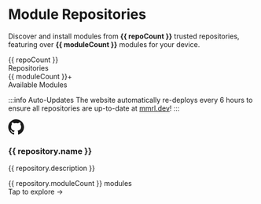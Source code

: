 <script setup>
import { ref, onMounted } from "vue"
import { repositories, Repository } from "../../data/repositories"

const repos = ref([])
const repoCount = ref(0)
const moduleCount = ref(0)

onMounted(async () => {
  let totalModules = 0

  const fetchedRepos = await Promise.all(
    repositories.map(async (repo) => {
      const r = new Repository(repo.url)
      try {
        const response = await fetch(r.modules)
        const data = await response.json()
        totalModules += data.modules.length

        return {
          name: r.name,
          href: r.id,
          moduleCount: data.modules.length,
          description: data.description || "Browse modules from this repository"
        }
      } catch {
        return null // ignore failed fetches
      }
    })
  )

  const successfulRepos = fetchedRepos.filter(Boolean)

  repos.value = successfulRepos
  repoCount.value = successfulRepos.length
  moduleCount.value = totalModules
})
</script>

<!-- App Store Hero Section -->
<div :class="$style.heroSection">
  <h1 :class="$style.heroTitle">Module Repositories</h1>
  <p :class="$style.heroSubtitle">
    Discover and install modules from <strong>{{ repoCount }}</strong> trusted repositories,
    featuring over <strong>{{ moduleCount }}</strong> modules for your device.
  </p>
  
  <div :class="$style.statsCards">
    <div :class="$style.statCard">
      <div :class="$style.statNumber">{{ repoCount }}</div>
      <div :class="$style.statLabel">Repositories</div>
    </div>
    <div :class="$style.statCard">
      <div :class="$style.statNumber">{{ moduleCount }}+</div>
      <div :class="$style.statLabel">Available Modules</div>
    </div>
  </div>
</div>

:::info Auto-Updates
The website automatically re-deploys every 6 hours to ensure all repositories are up-to-date at [mmrl.dev](https://mmrl.dev)!
:::

<!-- Repository Grid -->
<div :class="$style.repositoryGrid">
  <a v-for="repository in repos" :key="repository.href" :href="repository.href" :class="$style.repoCard">
    <div :class="$style.repoHeader">
      <div :class="$style.repoIcon">
        <svg width="32" height="32" viewBox="0 0 24 24" fill="currentColor">
          <path d="M12 0c-6.626 0-12 5.373-12 12 0 5.302 3.438 9.8 8.207 11.387.599.111.793-.261.793-.577v-2.234c-3.338.726-4.033-1.416-4.033-1.416-.546-1.387-1.333-1.756-1.333-1.756-1.089-.745.083-.729.083-.729 1.205.084 1.839 1.237 1.839 1.237 1.07 1.834 2.807 1.304 3.492.997.107-.775.418-1.305.762-1.604-2.665-.305-5.467-1.334-5.467-5.931 0-1.311.469-2.381 1.236-3.221-.124-.303-.535-1.524.117-3.176 0 0 1.008-.322 3.301 1.23.957-.266 1.983-.399 3.003-.404 1.02.005 2.047.138 3.006.404 2.291-1.552 3.297-1.23 3.297-1.23.653 1.653.242 2.874.118 3.176.77.84 1.235 1.911 1.235 3.221 0 4.609-2.807 5.624-5.479 5.921.43.372.823 1.102.823 2.222v3.293c0 .319.192.694.801.576 4.765-1.589 8.199-6.086 8.199-11.386 0-6.627-5.373-12-12-12z"/>
        </svg>
      </div>
      <div :class="$style.repoInfo">
        <h3 :class="$style.repoName">{{ repository.name }}</h3>
        <p :class="$style.repoDescription">{{ repository.description }}</p>
      </div>
      <div :class="$style.moduleCount">
        <span :class="$style.countNumber">{{ repository.moduleCount }}</span>
        <span :class="$style.countLabel">modules</span>
      </div>
    </div>
    <div :class="$style.repoFooter">
      <span :class="$style.exploreText">Tap to explore →</span>
    </div>
  </a>
</div>

<style module>
.heroSection {
  background: linear-gradient(135deg, var(--vp-c-bg-soft) 0%, var(--vp-c-bg) 100%);
  border-radius: 20px;
  padding: 40px;
  margin-bottom: 32px;
  border: 1px solid var(--vp-c-divider);
  text-align: center;
}

.heroTitle {
  font-size: 42px !important;
  font-weight: 800 !important;
  margin: 0 0 16px 0 !important;
  color: var(--vp-c-text-1) !important;
  border: none !important;
  padding: 0 !important;
}

.heroSubtitle {
  font-size: 18px;
  color: var(--vp-c-text-2);
  margin: 0 0 32px 0;
  line-height: 1.6;
  max-width: 600px;
  margin-left: auto;
  margin-right: auto;
}

.statsCards {
  display: flex;
  gap: 24px;
  justify-content: center;
  flex-wrap: wrap;
}

.statCard {
  background: var(--vp-c-bg);
  border: 1px solid var(--vp-c-divider);
  border-radius: 16px;
  padding: 24px;
  min-width: 120px;
  text-align: center;
}

.statNumber {
  font-size: 32px;
  font-weight: 700;
  color: var(--vp-c-brand-1);
  margin-bottom: 4px;
}

.statLabel {
  font-size: 14px;
  color: var(--vp-c-text-2);
  font-weight: 600;
}

.repositoryGrid {
  display: grid;
  grid-template-columns: repeat(auto-fill, minmax(400px, 1fr));
  gap: 20px;
  margin-top: 32px;
}

.repoCard {
  display: block;
  background: var(--vp-c-bg-soft);
  border: 1px solid var(--vp-c-divider);
  border-radius: 16px;
  padding: 24px;
  text-decoration: none !important;
  transition: all 0.3s ease !important;
  box-shadow: 0 2px 8px rgba(0, 0, 0, 0.04);
}

.repoCard:hover {
  border-color: var(--vp-c-brand-1);
  box-shadow: 0 8px 32px rgba(0, 0, 0, 0.12);
  transform: translateY(-4px);
}

.repoHeader {
  display: flex;
  align-items: flex-start;
  gap: 16px;
  margin-bottom: 16px;
}

.repoIcon {
  flex-shrink: 0;
  width: 48px;
  height: 48px;
  background: var(--vp-c-brand-1);
  color: white;
  border-radius: 12px;
  display: flex;
  align-items: center;
  justify-content: center;
}

.repoInfo {
  flex: 1;
  min-width: 0;
}

.repoName {
  font-size: 20px !important;
  font-weight: 700 !important;
  margin: 0 0 8px 0 !important;
  color: var(--vp-c-text-1) !important;
  border: none !important;
  padding: 0 !important;
}

.repoDescription {
  font-size: 14px;
  color: var(--vp-c-text-2);
  margin: 0;
  line-height: 1.5;
}

.moduleCount {
  flex-shrink: 0;
  text-align: center;
  background: var(--vp-c-brand-soft);
  border-radius: 12px;
  padding: 8px 12px;
}

.countNumber {
  display: block;
  font-size: 18px;
  font-weight: 700;
  color: var(--vp-c-brand-1);
  line-height: 1;
}

.countLabel {
  font-size: 12px;
  color: var(--vp-c-brand-1);
  font-weight: 600;
}

.repoFooter {
  border-top: 1px solid var(--vp-c-divider);
  padding-top: 16px;
  text-align: center;
}

.exploreText {
  font-size: 14px;
  color: var(--vp-c-brand-1);
  font-weight: 600;
}

/* Responsive Design */
@media (max-width: 768px) {
  .heroSection {
    padding: 24px;
  }
  
  .heroTitle {
    font-size: 32px !important;
  }
  
  .repositoryGrid {
    grid-template-columns: 1fr;
    gap: 16px;
  }
  
  .repoCard {
    padding: 20px;
  }
  
  .repoHeader {
    gap: 12px;
  }
  
  .repoIcon {
    width: 40px;
    height: 40px;
  }
  
  .statsCards {
    gap: 16px;
  }
  
  .statCard {
    padding: 20px;
    min-width: 100px;
  }
}
</style>

